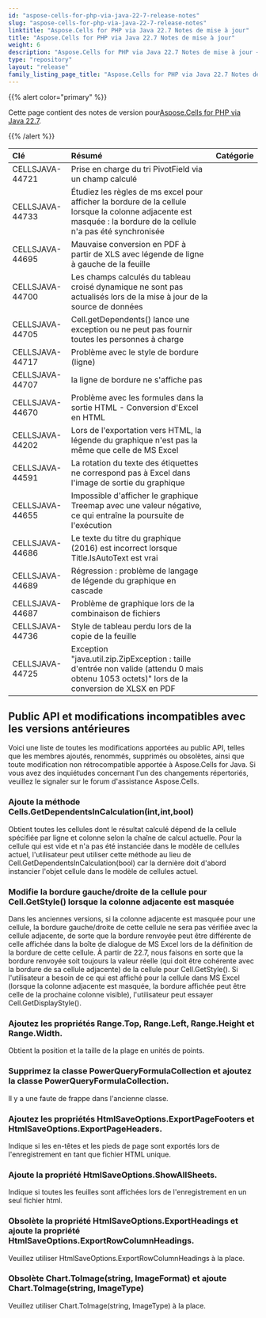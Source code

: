 ```yaml
---
id: "aspose-cells-for-php-via-java-22-7-release-notes"
slug: "aspose-cells-for-php-via-java-22-7-release-notes"
linktitle: "Aspose.Cells for PHP via Java 22.7 Notes de mise à jour"
title: "Aspose.Cells for PHP via Java 22.7 Notes de mise à jour"
weight: 6
description: "Aspose.Cells for PHP via Java 22.7 Notes de mise à jour – the latest updates and fixes."
type: "repository"
layout: "release"
family_listing_page_title: "Aspose.Cells for PHP via Java 22.7 Notes de mise à jour"
---
```

{{% alert color="primary" %}}

 Cette page contient des notes de version pour[Aspose.Cells for PHP via Java 22.7](https://releases.aspose.com/cells/php/new-releases/aspose.cells-for-php-via-java-22.7/).

{{% /alert %}}

|**Clé**|**Résumé**|**Catégorie**|
|:- |:- |:- |
|CELLSJAVA-44721|Prise en charge du tri PivotField via un champ calculé|
|CELLSJAVA-44733|Étudiez les règles de ms excel pour afficher la bordure de la cellule lorsque la colonne adjacente est masquée : la bordure de la cellule n'a pas été synchronisée|
|CELLSJAVA-44695| Mauvaise conversion en PDF à partir de XLS avec légende de ligne à gauche de la feuille|
|CELLSJAVA-44700|Les champs calculés du tableau croisé dynamique ne sont pas actualisés lors de la mise à jour de la source de données|
|CELLSJAVA-44705|Cell.getDependents() lance une exception ou ne peut pas fournir toutes les personnes à charge|
|CELLSJAVA-44717|Problème avec le style de bordure (ligne)|
|CELLSJAVA-44707| la ligne de bordure ne s'affiche pas|
|CELLSJAVA-44670| Problème avec les formules dans la sortie HTML - Conversion d'Excel en HTML|
|CELLSJAVA-44202|Lors de l'exportation vers HTML, la légende du graphique n'est pas la même que celle de MS Excel|
|CELLSJAVA-44591|La rotation du texte des étiquettes ne correspond pas à Excel dans l'image de sortie du graphique|
|CELLSJAVA-44655|Impossible d'afficher le graphique Treemap avec une valeur négative, ce qui entraîne la poursuite de l'exécution|
|CELLSJAVA-44686|Le texte du titre du graphique (2016) est incorrect lorsque Title.IsAutoText est vrai|
|CELLSJAVA-44689|Régression : problème de langage de légende du graphique en cascade|
|CELLSJAVA-44687|Problème de graphique lors de la combinaison de fichiers|
|CELLSJAVA-44736|Style de tableau perdu lors de la copie de la feuille|
|CELLSJAVA-44725| Exception "java.util.zip.ZipException : taille d'entrée non valide (attendu 0 mais obtenu 1053 octets)" lors de la conversion de XLSX en PDF|

## **Public API et modifications incompatibles avec les versions antérieures**

Voici une liste de toutes les modifications apportées au public API, telles que les membres ajoutés, renommés, supprimés ou obsolètes, ainsi que toute modification non rétrocompatible apportée à Aspose.Cells for Java. Si vous avez des inquiétudes concernant l'un des changements répertoriés, veuillez le signaler sur le forum d'assistance Aspose.Cells.

### **Ajoute la méthode Cells.GetDependentsInCalculation(int,int,bool)**

Obtient toutes les cellules dont le résultat calculé dépend de la cellule spécifiée par ligne et colonne selon la chaîne de calcul actuelle. Pour la cellule qui est vide et n'a pas été instanciée dans le modèle de cellules actuel, l'utilisateur peut utiliser cette méthode au lieu de Cell.GetDependentsInCalculation(bool) car la dernière doit d'abord instancier l'objet cellule dans le modèle de cellules actuel.

### **Modifie la bordure gauche/droite de la cellule pour Cell.GetStyle() lorsque la colonne adjacente est masquée**

Dans les anciennes versions, si la colonne adjacente est masquée pour une cellule, la bordure gauche/droite de cette cellule ne sera pas vérifiée avec la cellule adjacente, de sorte que la bordure renvoyée peut être différente de celle affichée dans la boîte de dialogue de MS Excel lors de la définition de la bordure de cette cellule. À partir de 22.7, nous faisons en sorte que la bordure renvoyée soit toujours la valeur réelle (qui doit être cohérente avec la bordure de sa cellule adjacente) de la cellule pour Cell.GetStyle(). Si l'utilisateur a besoin de ce qui est affiché pour la cellule dans MS Excel (lorsque la colonne adjacente est masquée, la bordure affichée peut être celle de la prochaine colonne visible), l'utilisateur peut essayer Cell.GetDisplayStyle().

### **Ajoutez les propriétés Range.Top, Range.Left, Range.Height et Range.Width.**

Obtient la position et la taille de la plage en unités de points.

### **Supprimez la classe PowerQueryFormulaCollection et ajoutez la classe PowerQueryFormulaCollection.**

Il y a une faute de frappe dans l'ancienne classe.

### **Ajoutez les propriétés HtmlSaveOptions.ExportPageFooters et HtmlSaveOptions.ExportPageHeaders.**

Indique si les en-têtes et les pieds de page sont exportés lors de l'enregistrement en tant que fichier HTML unique.

### **Ajoute la propriété HtmlSaveOptions.ShowAllSheets.**

Indique si toutes les feuilles sont affichées lors de l'enregistrement en un seul fichier html.

### **Obsolète la propriété HtmlSaveOptions.ExportHeadings et ajoute la propriété HtmlSaveOptions.ExportRowColumnHeadings.**

Veuillez utiliser HtmlSaveOptions.ExportRowColumnHeadings à la place.

### **Obsolète Chart.ToImage(string, ImageFormat) et ajoute Chart.ToImage(string, ImageType)**

Veuillez utiliser Chart.ToImage(string, ImageType) à la place.
